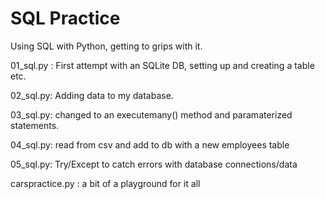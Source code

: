 # SQL Practice

Using SQL with Python, getting to grips with it. 

01_sql.py : First attempt with an SQLite DB, setting up and creating a table etc.

02_sql.py: Adding data to my database.

03_sql.py: changed to an executemany() method and paramaterized statements.

04_sql.py: read from csv and add to db with a new employees table

05_sql.py: Try/Except to catch errors with database connections/data

carspractice.py : a bit of a playground for it all
